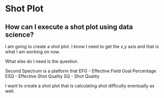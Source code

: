 # Shot Plot 

## How can I execute a shot plot using data science?

I am going to create a shot plot.  I know I need to get the x,y axis and that is what I am working on now.

What else do I need is the question.

Second Spectrum is a platform that 
EFG - Effective Field Goal Percentage 
ESQ - Effective Shot Quality
SQ - Shot Quality 

I want to create a shot plot that is calculating shot difficulty eventually as well.  
